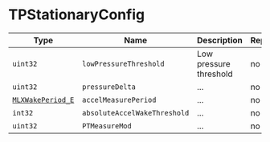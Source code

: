 # TPStationaryConfig

Type|Name|Description|Repeated?
-|-|-|-
`uint32`|`lowPressureThreshold`|Low pressure threshold|no
`uint32`|`pressureDelta`|...|no
[`MLXWakePeriod_E`](../enums/mlxwakeperiod_e)|`accelMeasurePeriod`|...|no
`int32`|`absoluteAccelWakeThreshold`|...|no
`uint32`|`PTMeasureMod`|...|no